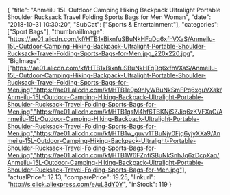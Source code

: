 {
	"title": "Anmeilu 15L Outdoor Camping Hiking Backpack Ultralight Portable Shoulder Rucksack Travel Folding Sports Bags for Men Woman",
	"date": "2018-10-31 10:30:20",
	"SubCat": ["Sports & Entertainment"],
	"categories": ["Sport Bags"],
	"thumbnailImage": "https://ae01.alicdn.com/kf/HTB1xBixnfuSBuNkHFqDq6xfhVXaS/Anmeilu-15L-Outdoor-Camping-Hiking-Backpack-Ultralight-Portable-Shoulder-Rucksack-Travel-Folding-Sports-Bags-for-Men.jpg_220x220.jpg",
	"BigImage": ["https://ae01.alicdn.com/kf/HTB1xBixnfuSBuNkHFqDq6xfhVXaS/Anmeilu-15L-Outdoor-Camping-Hiking-Backpack-Ultralight-Portable-Shoulder-Rucksack-Travel-Folding-Sports-Bags-for-Men.jpg","https://ae01.alicdn.com/kf/HTB1e0p9nlyWBuNkSmFPq6xguVXak/Anmeilu-15L-Outdoor-Camping-Hiking-Backpack-Ultralight-Portable-Shoulder-Rucksack-Travel-Folding-Sports-Bags-for-Men.jpg","https://ae01.alicdn.com/kf/HTB1gsM4hf6TBKNjSZJiq6zKVFXaC/Anmeilu-15L-Outdoor-Camping-Hiking-Backpack-Ultralight-Portable-Shoulder-Rucksack-Travel-Folding-Sports-Bags-for-Men.jpg","https://ae01.alicdn.com/kf/HTB1w_guvv1TBuNjy0Fjq6yjyXXa9/Anmeilu-15L-Outdoor-Camping-Hiking-Backpack-Ultralight-Portable-Shoulder-Rucksack-Travel-Folding-Sports-Bags-for-Men.jpg","https://ae01.alicdn.com/kf/HTB1W6FZnfiSBuNkSnhJq6zDcpXaq/Anmeilu-15L-Outdoor-Camping-Hiking-Backpack-Ultralight-Portable-Shoulder-Rucksack-Travel-Folding-Sports-Bags-for-Men.jpg"],
	"actualPrice": 12.13,
	"comparePrice": 19.25,
	"linkurl": "http://s.click.aliexpress.com/e/uL3dY0Y",
	"inStock": 119
}
